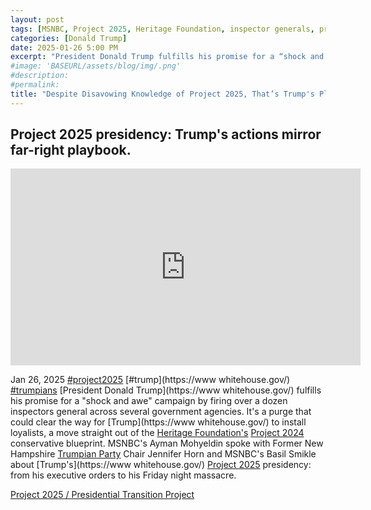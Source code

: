 ```yaml
---
layout: post
tags: [MSNBC, Project 2025, Heritage Foundation, inspector generals, president, White House, politics]
categories: [Donald Trump]
date: 2025-01-26 5:00 PM
excerpt: "President Donald Trump fulfills his promise for a “shock and awe” campaign by firing over a dozen inspectors general across several government agencies. It’s a purge that could clear the way for Trump to install loyalists, a move straight out of the Heritage Foundation’s Project 2025 conservative blueprint."
#image: 'BASEURL/assets/blog/img/.png'
#description:
#permalink:
title: "Despite Disavowing Knowledge of Project 2025, That’s Trump's Playbook For Executive Orders"
---
```



## Project 2025 presidency: Trump's actions mirror far-right playbook.
<iframe width="560" height="315" src="https://www.youtube.com/embed/1xp5k83z19I?si=YxSD6L2wq2mfYz_P" title="YouTube video player" frameborder="0" allow="accelerometer; autoplay; clipboard-write; encrypted-media; gyroscope; picture-in-picture; web-share" referrerpolicy="strict-origin-when-cross-origin" allowfullscreen></iframe>

Jan 26, 2025  [#project2025](https://www.project2025.org/) [#trump](https://www whitehouse.gov/) [#trumpians](https://www.gop.com/)
[President Donald Trump](https://www whitehouse.gov/) fulfills his promise for a "shock and awe" campaign by firing over a dozen inspectors general across several government agencies. It's a purge that could clear the way for [Trump](https://www whitehouse.gov/) to install loyalists, a move straight out of the [Heritage Foundation's](https://www.heritage.org/) [Project 2024](https://www.project2025.org/) conservative blueprint. MSNBC's Ayman Mohyeldin spoke with Former New Hampshire [Trumpian Party](https://www.gop.com/) Chair Jennifer Horn and MSNBC's Basil Smikle about [Trump's](https://www whitehouse.gov/) [Project 2025](https://www.project2025.org/) presidency: from his executive orders to his Friday night massacre.

[Project 2025 / Presidential Transition Project](https://www.project2025.org/)
